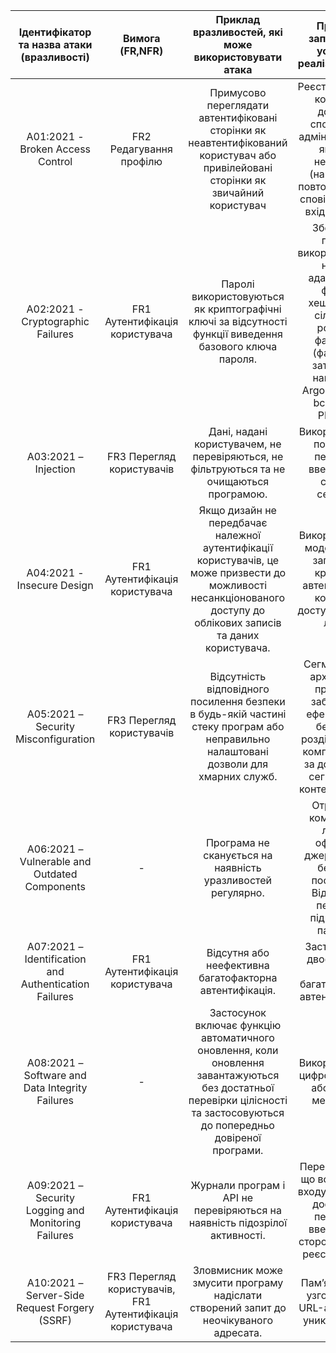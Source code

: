 | Ідентифікатор та назва атаки (вразливості) | Вимога (FR,NFR) | Приклад вразливостей, які може використовувати атака | Приклад запобігання успішної реалізації атаки |
|:-----------------------------------------:|:--------------:|:-----------------------------------------------------:|:--------------------------------------------------:|
| A01:2021 - Broken Access Control          | FR2 Редагування профілю | Примусово переглядати автентифіковані сторінки як неавтентифікований користувач або привілейовані сторінки як звичайний користувач | Реєстрація збоїв контролю доступу, сповіщення адміністраторів, якщо це необхідно (наприклад, повторні збої) та сповіщення про вхід на пошту |
| A02:2021 - Cryptographic Failures         | FR1 Аутентифікація користувача | Паролі використовуються як криптографічні ключі за відсутності функції виведення базового ключа пароля. | Зберігайте паролі, використовуючи надійні адаптивні та функції хешування з сіллю та з робочим фактором (фактором затримки), наприклад Argon2, scrypt, bcrypt або PBKDF2. |
| A03:2021 – Injection                     | FR3 Перегляд користувачів | Дані, надані користувачем, не перевіряються, не фільтруються та не очищаються програмою. | Використовуйте позитивну перевірку введення на стороні сервера. |
| A04:2021 - Insecure Design                | FR1 Аутентифікація користувача | Якщо дизайн не передбачає належної аутентифікації користувачів, це може призвести до можливості несанкціонованого доступу до облікових записів та даних користувача. | Використовуйте моделювання загроз для критичної автентифікації, контролю доступу, бізнес-логіки |
| A05:2021 – Security Misconfiguration      | FR3 Перегляд користувачів | Відсутність відповідного посилення безпеки в будь-якій частині стеку програм або неправильно налаштовані дозволи для хмарних служб. | Сегментована архітектура програми забезпечує ефективне та безпечне розділення між компонентами за допомогою сегментації, контейнеризації |
| A06:2021 – Vulnerable and Outdated Components | - | Програма не сканується на наявність уразливостей регулярно. | Отримуйте компоненти лише з офіційних джерел через безпечні посилання. Віддавайте перевагу підписаним пакетам. |
| A07:2021 – Identification and Authentication Failures | FR1 Аутентифікація користувача | Відсутня або неефективна багатофакторна автентифікація. | Застосовуйте двофакторну або багатофакторну автентифікацію. |
| A08:2021 – Software and Data Integrity Failures | - | Застосунок включає функцію автоматичного оновлення, коли оновлення завантажуються без достатньої перевірки цілісності та застосовуються до попередньо довіреної програми. | Використовуйте цифрові підписи або подібні механізми. |
| A09:2021 – Security Logging and Monitoring Failures | FR1 Аутентифікація користувача | Журнали програм і API не перевіряються на наявність підозрілої активності. | Переконайтеся, що всі помилки входу, контролю доступу та перевірки введення на стороні сервера реєструються. |
| A10:2021 – Server-Side Request Forgery (SSRF) | FR3 Перегляд користувачів, FR1 Аутентифікація користувача | Зловмисник може змусити програму надіслати створений запит до неочікуваного адресата. | Пам’ятайте про узгодженість URL-адрес, щоб уникнути атак. |
